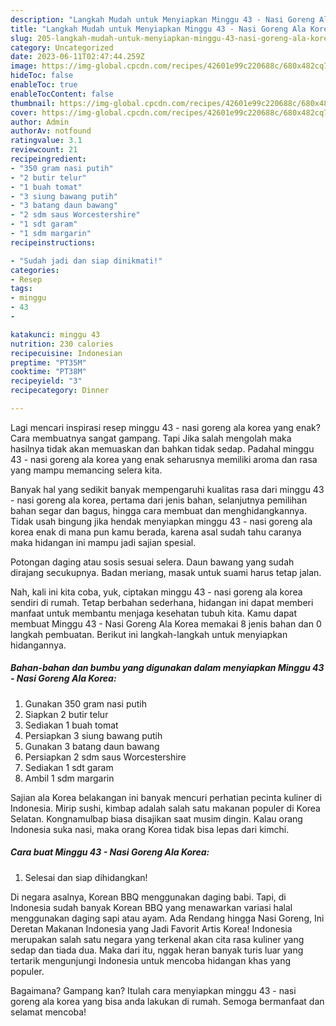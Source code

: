 ```yaml
---
description: "Langkah Mudah untuk Menyiapkan Minggu 43 - Nasi Goreng Ala Korea yang Lezat"
title: "Langkah Mudah untuk Menyiapkan Minggu 43 - Nasi Goreng Ala Korea yang Lezat"
slug: 205-langkah-mudah-untuk-menyiapkan-minggu-43-nasi-goreng-ala-korea-yang-lezat
category: Uncategorized
date: 2023-06-11T02:47:44.259Z
image: https://img-global.cpcdn.com/recipes/42601e99c220688c/680x482cq70/minggu-43-nasi-goreng-ala-korea-foto-resep-utama.jpg
hideToc: false
enableToc: true
enableTocContent: false
thumbnail: https://img-global.cpcdn.com/recipes/42601e99c220688c/680x482cq70/minggu-43-nasi-goreng-ala-korea-foto-resep-utama.jpg
cover: https://img-global.cpcdn.com/recipes/42601e99c220688c/680x482cq70/minggu-43-nasi-goreng-ala-korea-foto-resep-utama.jpg
author: Admin
authorAv: notfound
ratingvalue: 3.1
reviewcount: 21
recipeingredient:
- "350 gram nasi putih"
- "2 butir telur"
- "1 buah tomat"
- "3 siung bawang putih"
- "3 batang daun bawang"
- "2 sdm saus Worcestershire"
- "1 sdt garam"
- "1 sdm margarin"
recipeinstructions:

- "Sudah jadi dan siap dinikmati!"
categories:
- Resep
tags:
- minggu
- 43
- 

katakunci: minggu 43  
nutrition: 230 calories
recipecuisine: Indonesian
preptime: "PT35M"
cooktime: "PT38M"
recipeyield: "3"
recipecategory: Dinner

---
```



Lagi mencari inspirasi resep minggu 43 - nasi goreng ala korea yang enak? Cara membuatnya sangat gampang. Tapi Jika salah mengolah maka hasilnya tidak akan memuaskan dan bahkan tidak sedap. Padahal minggu 43 - nasi goreng ala korea yang enak seharusnya memiliki aroma dan rasa yang mampu memancing selera kita.


Banyak hal yang sedikit banyak mempengaruhi kualitas rasa dari minggu 43 - nasi goreng ala korea, pertama dari jenis bahan, selanjutnya pemilihan bahan segar dan bagus, hingga cara membuat dan menghidangkannya. Tidak usah bingung jika hendak menyiapkan minggu 43 - nasi goreng ala korea enak di mana pun kamu berada, karena asal sudah tahu caranya maka hidangan ini mampu jadi sajian spesial.

Potongan daging atau sosis sesuai selera. Daun bawang yang sudah dirajang secukupnya. Badan meriang, masak untuk suami harus tetap jalan.


Nah, kali ini kita coba, yuk, ciptakan minggu 43 - nasi goreng ala korea sendiri di rumah. Tetap berbahan sederhana, hidangan ini dapat memberi manfaat untuk membantu menjaga kesehatan tubuh kita. Kamu dapat membuat Minggu 43 - Nasi Goreng Ala Korea memakai 8 jenis bahan dan 0 langkah pembuatan. Berikut ini langkah-langkah untuk menyiapkan hidangannya.

<!--inarticleads1-->

##### Bahan-bahan dan bumbu yang digunakan dalam menyiapkan Minggu 43 - Nasi Goreng Ala Korea:

1. Gunakan 350 gram nasi putih
1. Siapkan 2 butir telur
1. Sediakan 1 buah tomat
1. Persiapkan 3 siung bawang putih
1. Gunakan 3 batang daun bawang
1. Persiapkan 2 sdm saus Worcestershire
1. Sediakan 1 sdt garam
1. Ambil 1 sdm margarin


Sajian ala Korea belakangan ini banyak mencuri perhatian pecinta kuliner di Indonesia. Mirip sushi, kimbap adalah salah satu makanan populer di Korea Selatan. Kongnamulbap biasa disajikan saat musim dingin. Kalau orang Indonesia suka nasi, maka orang Korea tidak bisa lepas dari kimchi. 

<!--inarticleads2-->

##### Cara buat Minggu 43 - Nasi Goreng Ala Korea:


1. Selesai dan siap dihidangkan!

Di negara asalnya, Korean BBQ menggunakan daging babi. Tapi, di Indonesia sudah banyak Korean BBQ yang menawarkan variasi halal menggunakan daging sapi atau ayam. Ada Rendang hingga Nasi Goreng, Ini Deretan Makanan Indonesia yang Jadi Favorit Artis Korea! Indonesia merupakan salah satu negara yang terkenal akan cita rasa kuliner yang sedap dan tiada dua. Maka dari itu, nggak heran banyak turis luar yang tertarik mengunjungi Indonesia untuk mencoba hidangan khas yang populer. 

Bagaimana? Gampang kan? Itulah cara menyiapkan minggu 43 - nasi goreng ala korea yang bisa anda lakukan di rumah. Semoga bermanfaat dan selamat mencoba!
